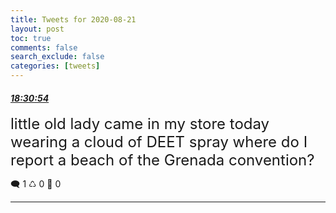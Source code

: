```yaml
---
title: Tweets for 2020-08-21
layout: post
toc: true
comments: false
search_exclude: false
categories: [tweets]
---
```



#### <a href = "https://twitter.com/deepfates/status/1296968050726625281">*18:30:54*</a>

<font size="5">little old lady came in my store today wearing a cloud of DEET spray  where do I report a beach of the Grenada convention?</font>



🗨️ 1 ♺ 0 🤍  0   

---
    
            

